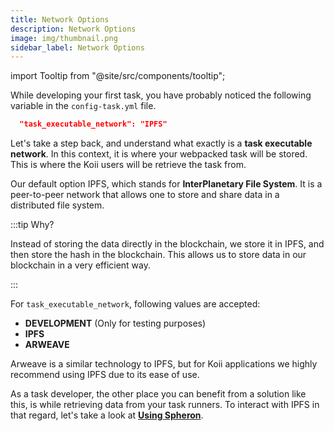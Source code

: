 ```yaml
---
title: Network Options
description: Network Options
image: img/thumbnail.png
sidebar_label: Network Options
---
```


import Tooltip from "@site/src/components/tooltip";

While developing your first task, you have probably noticed the following variable in the `config-task.yml` file.

```json
  "task_executable_network": "IPFS"
```

Let's take a step back, and understand what exactly is a **task executable network**. In this context, it is where your webpacked task will be stored. This is where the Koii users will be retrieve the task from.

Our default option IPFS, which stands for **InterPlanetary File System**. It is a peer-to-peer network that allows one to store and share data in a distributed file system.

:::tip Why?

Instead of storing the data directly in the blockchain, we store it in IPFS, and then store the hash in the blockchain. This allows us to store data in our blockchain in a very efficient way.

:::

For `task_executable_network`, following values are accepted:

- **DEVELOPMENT** (Only for testing purposes)
- **IPFS**
- **ARWEAVE**

Arweave is a similar technology to IPFS, but for Koii applications we highly recommend using IPFS due to its ease of use.

As a task developer, the other place you can benefit from a solution like this, is while retrieving data from your task runners. To interact with IPFS in that regard, let's take a look at [**Using Spheron**](spheron-infrastructure).
